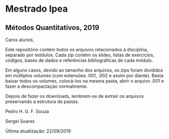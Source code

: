 # Mestrado Ipea

## Métodos Quantitativos, 2019

Caros alunos,

Este repositório contém todos os arquivos relacionados  à disciplina, separado por módulos. Cada zip contém os slides, listas de exercícios, códigos, bases de dados e referências bibliográficas de cada módulo. 
  

Em alguns casos, devido ao tamanho dos arquivos, os zips foram divididos em múltiplos volumes (com extensões .001, .002 e assim por diante). Basta baixar todos os volumes, colocá-los na mesma pasta, abrir o arquivo .001 e fazer a descompactação normalmente. 
  

Depois de fazer os downloads, lembrem-se de extrair os arquivos preservando a estrutura de pastas.
 
  
Pedro H. G. F. Souza 

Sergei Soares
  
  
  
  
Última atualização: 22/09/2019
